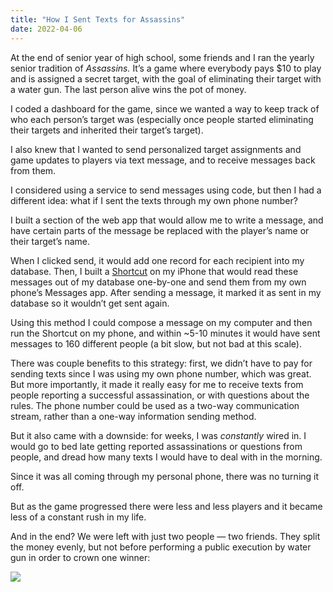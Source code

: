 ```yaml
---
title: "How I Sent Texts for Assassins"
date: 2022-04-06
---
```


At the end of senior year of high school, some friends and I ran the yearly senior tradition of _Assassins._ It’s a game where everybody pays $10 to play and is assigned a secret target, with the goal of eliminating their target with a water gun. The last person alive wins the pot of money.

I coded a dashboard for the game, since we wanted a way to keep track of who each person’s target was (especially once people started eliminating their targets and inherited their target’s target).

I also knew that I wanted to send personalized target assignments and game updates to players via text message, and to receive messages back from them.

I considered using a service to send messages using code, but then I had a different idea: what if I sent the texts through my own phone number?

I built a section of the web app that would allow me to write a message, and have certain parts of the message be replaced with the player’s name or their target’s name.

When I clicked send, it would add one record for each recipient into my database. Then, I built a [Shortcut](https://support.apple.com/guide/shortcuts/welcome/ios) on my iPhone that would read these messages out of my database one-by-one and send them from my own phone’s Messages app. After sending a message, it marked it as sent in my database so it wouldn’t get sent again.

Using this method I could compose a message on my computer and then run the Shortcut on my phone, and within ~5-10 minutes it would have sent messages to 160 different people (a bit slow, but not bad at this scale).

There was couple benefits to this strategy: first, we didn’t have to pay for sending texts since I was using my own phone number, which was great. But more importantly, it made it really easy for me to receive texts from people reporting a successful assassination, or with questions about the rules. The phone number could be used as a two-way communication stream, rather than a one-way information sending method.

But it also came with a downside: for weeks, I was _constantly_ wired in. I would go to bed late getting reported assassinations or questions from people, and dread how many texts I would have to deal with in the morning.

Since it was all coming through my personal phone, there was no turning it off.

But as the game progressed there were less and less players and it became less of a constant rush in my life.

And in the end? We were left with just two people — two friends. They split the money evenly, but not before performing a public execution by water gun in order to crown one winner:

![](/posts/assassins/ABA45BF9-0BC3-43B5-9B29-960B82258869_1_105_c.jpeg)
